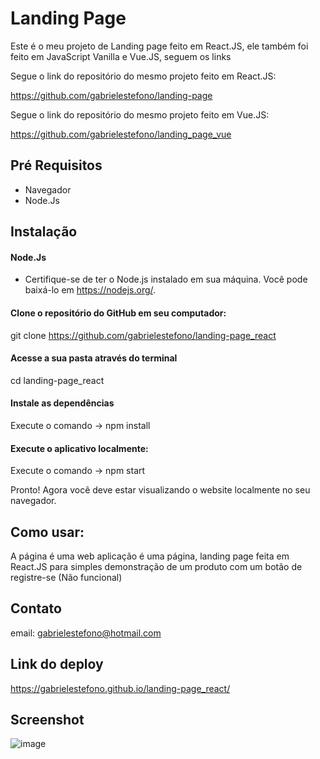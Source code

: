 # Landing Page

Este é o meu projeto de Landing page feito em React.JS, ele também foi feito em JavaScript Vanilla e Vue.JS, seguem os links

Segue o link do repositório do mesmo projeto feito em React.JS:

https://github.com/gabrielestefono/landing-page

Segue o link do repositório do mesmo projeto feito em Vue.JS:

https://github.com/gabrielestefono/landing_page_vue

## Pré Requisitos
* Navegador
* Node.Js

## Instalação

#### Node.Js
* Certifique-se de ter o Node.js instalado em sua máquina. Você pode baixá-lo em https://nodejs.org/.
#### Clone o repositório do GitHub em seu computador:
git clone https://github.com/gabrielestefono/landing-page_react
#### Acesse a sua pasta através do terminal
cd landing-page_react
#### Instale as dependências 
Execute o comando -> npm install
#### Execute o aplicativo localmente:
Execute o comando -> npm start


Pronto! Agora você deve estar visualizando o website localmente no seu navegador.

## Como usar:

A página é uma web aplicação é uma página, landing page feita em React.JS para simples demonstração de um produto com um botão de registre-se (Não funcional)

## Contato

email: gabrielestefono@hotmail.com

## Link do deploy
https://gabrielestefono.github.io/landing-page_react/

## Screenshot
![image](https://user-images.githubusercontent.com/104292192/234360617-49a8f6a2-3fcb-4324-b1f8-793e8f05ce38.png)
